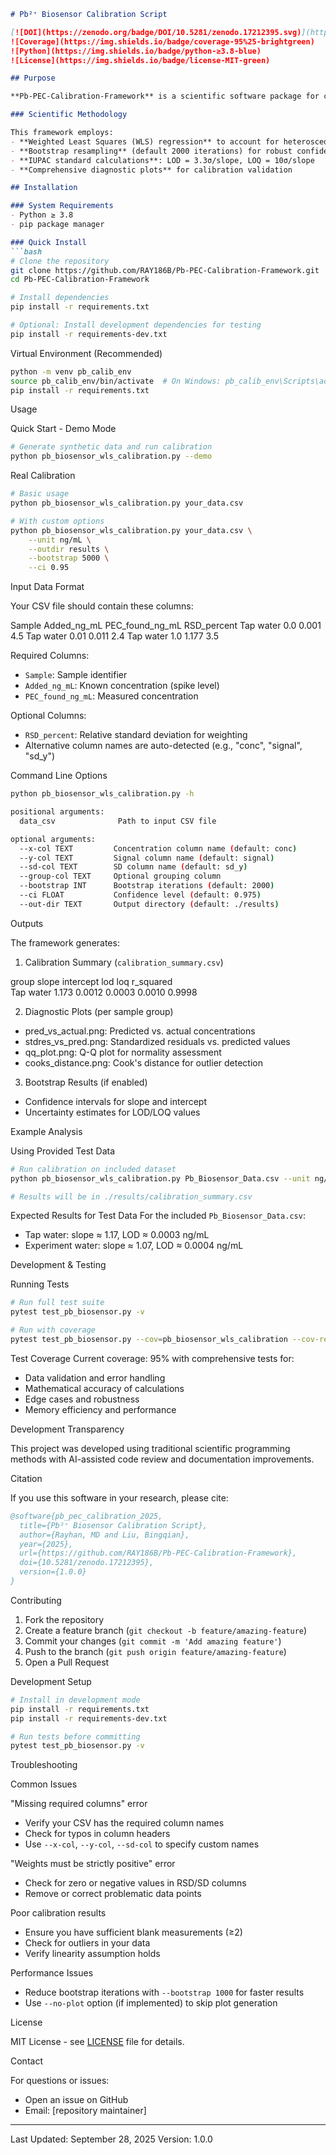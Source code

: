 ```markdown
# Pb²⁺ Biosensor Calibration Script

[![DOI](https://zenodo.org/badge/DOI/10.5281/zenodo.17212395.svg)](https://doi.org/10.5281/zenodo.17212395)
![Coverage](https://img.shields.io/badge/coverage-95%25-brightgreen)
![Python](https://img.shields.io/badge/python-≥3.8-blue)
![License](https://img.shields.io/badge/license-MIT-green)

## Purpose

**Pb-PEC-Calibration-Framework** is a scientific software package for calibrating Pb²⁺ (Lead ion) biosensor data using Weighted Least Squares (WLS) regression with bootstrap uncertainty estimation. The framework implements IUPAC-standard methods for calculating Limits of Detection (LOD) and Quantification (LOQ).

### Scientific Methodology

This framework employs:
- **Weighted Least Squares (WLS) regression** to account for heteroscedastic measurement uncertainty
- **Bootstrap resampling** (default 2000 iterations) for robust confidence interval estimation
- **IUPAC standard calculations**: LOD = 3.3σ/slope, LOQ = 10σ/slope
- **Comprehensive diagnostic plots** for calibration validation

## Installation

### System Requirements
- Python ≥ 3.8
- pip package manager

### Quick Install
```bash
# Clone the repository
git clone https://github.com/RAY186B/Pb-PEC-Calibration-Framework.git
cd Pb-PEC-Calibration-Framework

# Install dependencies
pip install -r requirements.txt

# Optional: Install development dependencies for testing
pip install -r requirements-dev.txt
```

Virtual Environment (Recommended)

```bash
python -m venv pb_calib_env
source pb_calib_env/bin/activate  # On Windows: pb_calib_env\Scripts\activate
pip install -r requirements.txt
```

Usage

Quick Start - Demo Mode

```bash
# Generate synthetic data and run calibration
python pb_biosensor_wls_calibration.py --demo
```

Real Calibration

```bash
# Basic usage
python pb_biosensor_wls_calibration.py your_data.csv

# With custom options
python pb_biosensor_wls_calibration.py your_data.csv \
    --unit ng/mL \
    --outdir results \
    --bootstrap 5000 \
    --ci 0.95
```

Input Data Format

Your CSV file should contain these columns:

Sample	Added_ng_mL	PEC_found_ng_mL	RSD_percent	
Tap water	0.0	0.001	4.5	
Tap water	0.01	0.011	2.4	
Tap water	1.0	1.177	3.5	

Required Columns:
- `Sample`: Sample identifier
- `Added_ng_mL`: Known concentration (spike level)
- `PEC_found_ng_mL`: Measured concentration

Optional Columns:
- `RSD_percent`: Relative standard deviation for weighting
- Alternative column names are auto-detected (e.g., "conc", "signal", "sd_y")

Command Line Options

```bash
python pb_biosensor_wls_calibration.py -h

positional arguments:
  data_csv              Path to input CSV file

optional arguments:
  --x-col TEXT         Concentration column name (default: conc)
  --y-col TEXT         Signal column name (default: signal)
  --sd-col TEXT        SD column name (default: sd_y)
  --group-col TEXT     Optional grouping column
  --bootstrap INT      Bootstrap iterations (default: 2000)
  --ci FLOAT           Confidence level (default: 0.975)
  --out-dir TEXT       Output directory (default: ./results)
```

Outputs

The framework generates:

1. Calibration Summary (`calibration_summary.csv`)

group	slope	intercept	lod	loq	r_squared	
Tap water	1.173	0.0012	0.0003	0.0010	0.9998	

2. Diagnostic Plots (per sample group)
- pred_vs_actual.png: Predicted vs. actual concentrations
- stdres_vs_pred.png: Standardized residuals vs. predicted values
- qq_plot.png: Q-Q plot for normality assessment
- cooks_distance.png: Cook's distance for outlier detection

3. Bootstrap Results (if enabled)
- Confidence intervals for slope and intercept
- Uncertainty estimates for LOD/LOQ values

Example Analysis

Using Provided Test Data

```bash
# Run calibration on included dataset
python pb_biosensor_wls_calibration.py Pb_Biosensor_Data.csv --unit ng/mL

# Results will be in ./results/calibration_summary.csv
```

Expected Results for Test Data
For the included `Pb_Biosensor_Data.csv`:
- Tap water: slope ≈ 1.17, LOD ≈ 0.0003 ng/mL
- Experiment water: slope ≈ 1.07, LOD ≈ 0.0004 ng/mL

Development & Testing

Running Tests

```bash
# Run full test suite
pytest test_pb_biosensor.py -v

# Run with coverage
pytest test_pb_biosensor.py --cov=pb_biosensor_wls_calibration --cov-report=html
```

Test Coverage
Current coverage: 95% with comprehensive tests for:
- Data validation and error handling
- Mathematical accuracy of calculations
- Edge cases and robustness
- Memory efficiency and performance

Development Transparency

This project was developed using traditional scientific programming methods with AI-assisted code review and documentation improvements.

Citation

If you use this software in your research, please cite:

```bibtex
@software{pb_pec_calibration_2025,
  title={Pb²⁺ Biosensor Calibration Script},
  author={Rayhan, MD and Liu, Bingqian},
  year={2025},
  url={https://github.com/RAY186B/Pb-PEC-Calibration-Framework},
  doi={10.5281/zenodo.17212395},
  version={1.0.0}
}
```

Contributing

1. Fork the repository
2. Create a feature branch (`git checkout -b feature/amazing-feature`)
3. Commit your changes (`git commit -m 'Add amazing feature'`)
4. Push to the branch (`git push origin feature/amazing-feature`)
5. Open a Pull Request

Development Setup

```bash
# Install in development mode
pip install -r requirements.txt
pip install -r requirements-dev.txt

# Run tests before committing
pytest test_pb_biosensor.py -v
```

Troubleshooting

Common Issues

"Missing required columns" error
- Verify your CSV has the required column names
- Check for typos in column headers
- Use `--x-col`, `--y-col`, `--sd-col` to specify custom names

"Weights must be strictly positive" error
- Check for zero or negative values in RSD/SD columns
- Remove or correct problematic data points

Poor calibration results
- Ensure you have sufficient blank measurements (≥2)
- Check for outliers in your data
- Verify linearity assumption holds

Performance Issues
- Reduce bootstrap iterations with `--bootstrap 1000` for faster results
- Use `--no-plot` option (if implemented) to skip plot generation

License

MIT License - see [LICENSE](LICENSE) file for details.

Contact

For questions or issues:
- Open an issue on GitHub
- Email: [repository maintainer]

---

Last Updated: September 28, 2025
Version: 1.0.0

```
